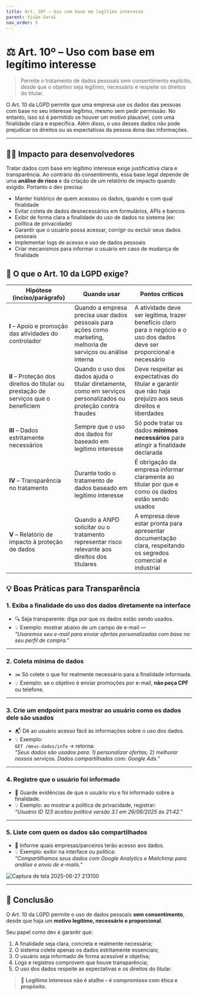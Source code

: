 ```yaml
---
title: Art. 10º – Uso com base em legítimo interesse
parent: Visão Geral
nav_order: 5
---
```


# ⚖️ Art. 10º – Uso com base em legítimo interesse

> Permite o tratamento de dados pessoais sem consentimento explícito,
desde que o objetivo seja legítimo, necessário e respeite os direitos do titular.


O Art. 10 da LGPD permite que uma empresa use os dados das pessoas com base no seu interesse legítimo, mesmo sem pedir permissão. No entanto, isso só é permitido se houver um motivo plausível, com uma finalidade clara e específica. Além disso, o uso desses dados não pode prejudicar os direitos ou as expectativas da pessoa dona das informações.

---
## 👨‍💻 Impacto para desenvolvedores
Tratar dados com base em legítimo interesse exige justificativa clara e transparência. Ao contrário do consentimento, essa base legal depende de uma **análise de risco** e da criação de um relatório de impacto quando exigido. Portanto o dev precisa:

- Manter histórico de quem acessou os dados, quando e com qual finalidade  
- Evitar coleta de dados desnecessários em formulários, APIs e bancos  
- Exibir de forma clara a finalidade do uso de dados no sistema (ex: política de privacidade)  
- Garantir que o usuário possa acessar, corrigir ou excluir seus dados pessoais  
- Implementar logs de acesso e uso de dados pessoais  
- Criar mecanismos para informar o usuário em caso de mudança de finalidade  



## 🔎 O que o Art. 10 da LGPD exige?

| Hipótese (inciso/parágrafo) | Quando usar | Pontos críticos |
|-----------------------------|-------------|------------------|
| **I** – Apoio e promoção das atividades do controlador | Quando a empresa precisa usar dados pessoais para ações como marketing, melhoria de serviços ou análise interna | A atividade deve ser legítima, trazer benefício claro para o negócio e o uso dos dados deve ser proporcional e necessário |
| **II** – Proteção dos direitos do titular ou prestação de serviços que o beneficiem | Quando o uso dos dados ajuda o titular diretamente, como em serviços personalizados ou proteção contra fraudes | Deve respeitar as expectativas do titular e garantir que não haja prejuízo aos seus direitos e liberdades |
| **III** – Dados estritamente necessários | Sempre que o uso dos dados for baseado em legítimo interesse | Só pode tratar os dados **mínimos necessários** para atingir a finalidade declarada |
| **IV** – Transparência no tratamento | Durante todo o tratamento de dados baseado em legítimo interesse | É obrigação da empresa informar claramente ao titular por que e como os dados estão sendo usados |
| **V** – Relatório de impacto à proteção de dados | Quando a ANPD solicitar ou o tratamento representar risco relevante aos direitos dos titulares | A empresa deve estar pronta para apresentar documentação clara, respeitando os segredos comercial e industrial |


## 💡 Boas Práticas para Transparência

### 1. Exiba a finalidade do uso dos dados diretamente na interface
- 🔍 Seja transparente: diga por que os dados estão sendo usados.
- 💡 Exemplo: mostrar abaixo de um campo de e-mail —  
  _“Usaremos seu e-mail para enviar ofertas personalizadas com base no seu perfil de compra.”_

---

### 2. Coleta mínima de dados
- ✂️ Só colete o que for realmente necessário para a finalidade informada.
- 💡 Exemplo: se o objetivo é enviar promoções por e-mail, **não peça CPF** ou telefone.

---

### 3. Crie um endpoint para mostrar ao usuário como os dados dele são usados
- 📬 Dê ao usuário acesso fácil às informações sobre o uso dos dados.
- 💡 Exemplo:  
  `GET /meus-dados/info` → retorna:  
  _“Seus dados são usados para: 1) personalizar ofertas; 2) melhorar nossos serviços. Dados compartilhados com: Google Ads.”_

---

### 4. Registre que o usuário foi informado
- 🧾 Guarde evidências de que o usuário viu e foi informado sobre a finalidade.
- 💡 Exemplo: ao mostrar a política de privacidade, registrar:  
  _“Usuário ID 123 aceitou política versão 3.1 em 26/06/2025 às 21:42.”_

---

### 5. Liste com quem os dados são compartilhados
- 🔗 Informe quais empresas/parceiros terão acesso aos dados.
- 💡 Exemplo: exibir na interface ou política:  
  _“Compartilhamos seus dados com Google Analytics e Mailchimp para análise e envio de e-mails.”_
  
![Captura de tela 2025-06-27 213100](https://github.com/user-attachments/assets/e27a43e2-84ba-45ea-b3b4-931654ccb040)



---

## 🎯 Conclusão

O Art. 10 da LGPD permite o uso de dados pessoais **sem consentimento**, desde que haja um **motivo legítimo, necessário e proporcional**.

Seu papel como dev é garantir que:

1. A finalidade seja clara, concreta e realmente necessária;
2. O sistema colete apenas os dados estritamente essenciais;
3. O usuário seja informado de forma acessível e objetiva;
4. Logs e registros comprovem que houve transparência;
5. O uso dos dados respeite as expectativas e os direitos do titular.

> 🧭 **Legítimo interesse não é atalho – é compromisso com ética e propósito.**
